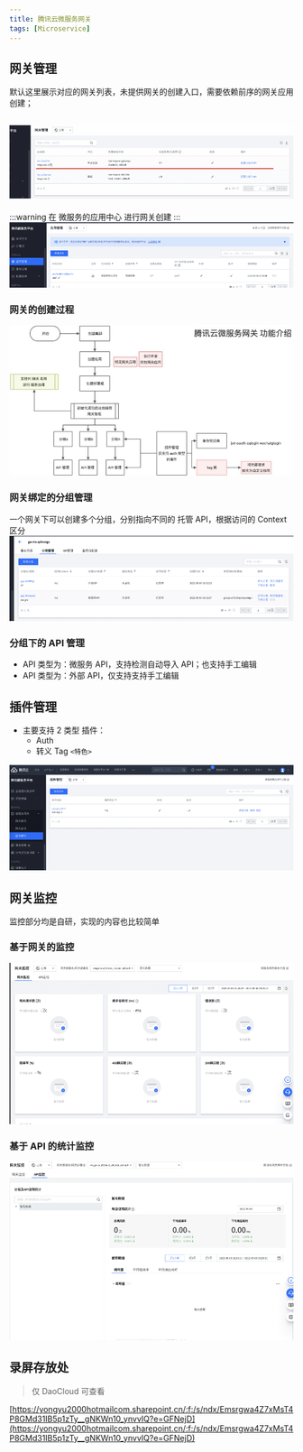 ```yaml
---
title: 腾讯云微服务网关
tags: [Microservice]
---
```




## 网关管理

默认这里展示对应的网关列表，未提供网关的创建入口，需要依赖前序的网关应用创建；

## ![image.png](images/resize,w_960,m_lfit_06025fcd.png)

:::warning
在 微服务的应用中心 进行网关创建
:::
![image.png](images/resize,w_960,m_lfit_3755ef7e.png)

### 网关的创建过程

![text](images/resize,w_960,m_lfit_ad7830e1.jpg)

### 网关绑定的分组管理

一个网关下可以创建多个分组，分别指向不同的 托管 API，根据访问的 Context 区分
![image.png](images/resize,w_960,m_lfit_cf41ebde.png)

### 分组下的 API 管理

- API 类型为：微服务 API，支持检测自动导入 API；也支持手工编辑
- API 类型为：外部 API，仅支持支持手工编辑

## 插件管理

- 主要支持 2 类型 插件：
  - Auth
  - 转义 Tag `<特色>`

![image.png](images/resize,w_960,m_lfit_8d32a7ef.png)

## 网关监控

监控部分均是自研，实现的内容也比较简单

### 基于网关的监控

![image.png](images/resize,w_960,m_lfit_e5a3ab4d.png)

### 基于 API 的统计监控

![image.png](images/resize,w_960,m_lfit_79e06c26.png)

## 录屏存放处

> 仅 DaoCloud 可查看

[https://yongyu2000hotmailcom.sharepoint.cn/:f:/s/ndx/Emsrgwa4Z7xMsT4P8GMd31IB5p1zTy__gNKWn10_ynvvIQ?e=GFNejD](https://yongyu2000hotmailcom.sharepoint.cn/:f:/s/ndx/Emsrgwa4Z7xMsT4P8GMd31IB5p1zTy__gNKWn10_ynvvIQ?e=GFNejD)
